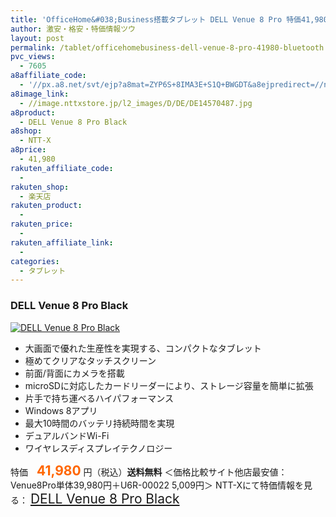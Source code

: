 ```yaml
---
title: 'OfficeHome&#038;Business搭載タブレット DELL Venue 8 Pro 特価41,980円！送料無料！ Bluetooth付！'
author: 激安・格安・特価情報ツウ
layout: post
permalink: /tablet/officehomebusiness-dell-venue-8-pro-41980-bluetooth.html
pvc_views:
  - 7605
a8affiliate_code:
  - '//px.a8.net/svt/ejp?a8mat=ZYP6S+8IMA3E+S1Q+BWGDT&a8ejpredirect=//nttxstore.jp/_II_DE14570487'
a8image_link:
  - //image.nttxstore.jp/l2_images/D/DE/DE14570487.jpg
a8product:
  - DELL Venue 8 Pro Black
a8shop:
  - NTT-X
a8price:
  - 41,980
rakuten_affiliate_code:
  -
rakuten_shop:
  - 楽天店
rakuten_product:
  -
rakuten_price:
  -
rakuten_affiliate_link:
  -
categories:
  - タブレット
---
```

### DELL Venue 8 Pro Black

<div class="img-bg2 img_L">
  <a title="DELL Venue 8 Pro Black" href="//px.a8.net/svt/ejp?a8mat=ZYP6S+8IMA3E+S1Q+BWGDT&a8ejpredirect=//nttxstore.jp/_II_DE14570487" target="_blank"><img src="//i1.wp.com/image.nttxstore.jp/l2_images/D/DE/DE14570487.jpg?resize=120%2C120" border="0" alt="DELL Venue 8 Pro Black" style="border: 0pt none;" data-recalc-dims="1" /></a>
</div>

<!--more-->

  * 大画面で優れた生産性を実現する、コンパクトなタブレット
  * 極めてクリアなタッチスクリーン
  * 前面/背面にカメラを搭載
  * microSDに対応したカードリーダーにより、ストレージ容量を簡単に拡張
  * 片手で持ち運べるハイパフォーマンス
  * Windows 8アプリ
  * 最大10時間のバッテリ持続時間を実現
  * デュアルバンドWi-Fi
  * ワイヤレスディスプレイテクノロジー

特価　<span style="color: #ff6600; font-size: 150%;"><strong>41,980</strong></span> 円（税込）**送料無料**
＜価格比較サイト他店最安値：Venue8Pro単体39,980円＋U6R-00022 5,009円＞
NTT-Xにて特価情報を見る： <span style="font-size: 150%;"><a href="//px.a8.net/svt/ejp?a8mat=ZYP6S+8IMA3E+S1Q+BWGDT&a8ejpredirect=//nttxstore.jp/_II_DE14570487" target="_blank">DELL Venue 8 Pro Black</a></p>